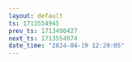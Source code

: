 ```yaml
---
layout: default
ts: 1713554945
prev_ts: 1713490427
next_ts: 1713554974
date_time: "2024-04-19 12:29:05"
---
```

